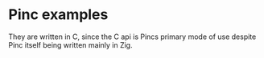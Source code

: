 # Pinc examples

They are written in C, since the C api is Pincs primary mode of use despite Pinc itself being written mainly in Zig.

